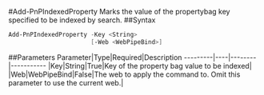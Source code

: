 #Add-PnPIndexedProperty
Marks the value of the propertybag key specified to be indexed by search.
##Syntax
```powershell
Add-PnPIndexedProperty -Key <String>
                       [-Web <WebPipeBind>]
```


##Parameters
Parameter|Type|Required|Description
---------|----|--------|-----------
|Key|String|True|Key of the property bag value to be indexed|
|Web|WebPipeBind|False|The web to apply the command to. Omit this parameter to use the current web.|
